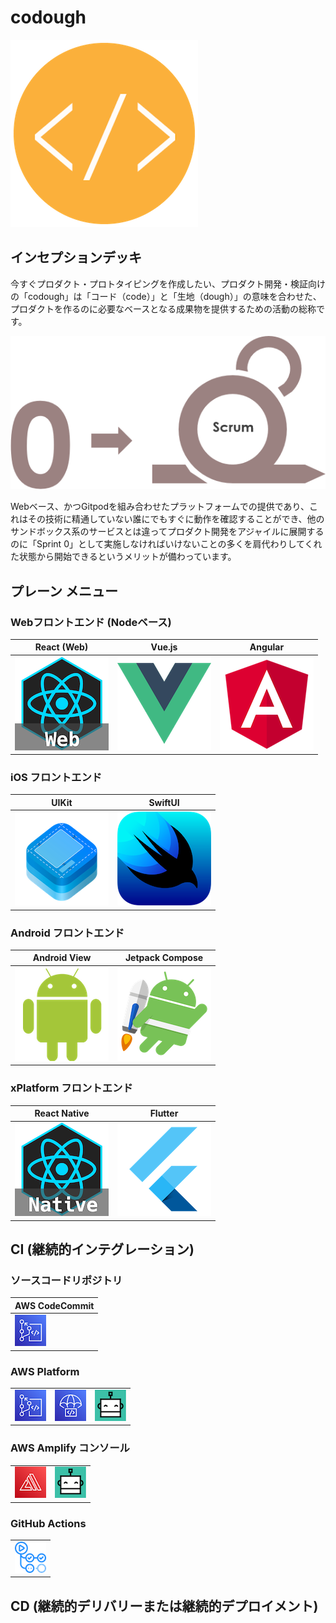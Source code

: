 # codough

![codough](./logo.png)

## インセプションデッキ

今すぐプロダクト・プロトタイピングを作成したい、プロダクト開発・検証向けの「codough」は「コード（code）」と「生地（dough）」の意味を合わせた、プロダクトを作るのに必要なベースとなる成果物を提供するための活動の総称です。

![](./contents/scrum/scrum-sprint0.png)

Webベース、かつGitpodを組み合わせたプラットフォームでの提供であり、これはその技術に精通していない誰にでもすぐに動作を確認することができ、他のサンドボックス系のサービスとは違ってプロダクト開発をアジャイルに展開するのに「Sprint 0」として実施しなければいけないことの多くを肩代わりしてくれた状態から開始できるというメリットが備わっています。

## プレーン メニュー

### Webフロントエンド (Nodeベース)

| React (Web) | Vue.js | Angular | 
| --- | --- | --- |
| [![react-web](./contents/menu/icon-react-web.png)](https://github.com/codough/codough-plate-react-web) | [![](./contents/menu/icon-vue.png)](https://github.com/codough/codough-plate-vue-web) | [![](./contents/menu/icon-angular.png)](https://github.com/codough/codough-plate-angular-web) |

### iOS フロントエンド

| UIKit | SwiftUI |
| --- | --- |
| ![iOS UIKit](./contents/menu/icon-ios-uikit.png) | ![iOS SwiftUI](./contents/menu/icon-ios-swiftui.png) |

### Android フロントエンド

| Android View | Jetpack Compose |
| --- | --- |
| ![Android View](./contents/menu/icon-android-view.png) | ![Android Jetpack Compose](./contents/menu/icon-android-jetpack.png) |

### xPlatform フロントエンド

| React Native | Flutter |
| --- | --- |
| ![React Native](./contents/menu/icon-react-native.png) | ![Flutter](./contents/menu/icon-flutter.png) |

## CI (継続的インテグレーション)

### ソースコードリポジトリ

| AWS CodeCommit |
| --- |
| ![AWS CodeCommit](./contents/cicd/icon-cicd-codecommit.png) |

### AWS Platform

| | | |
| --- | --- | --- |
| ![AWS CodeCommit](./contents/cicd/icon-cicd-codecommit.png) | ![AWS CodeDeploy](./contents/cicd/icon-cicd-codedeploy.png) | ![Bitrise](./contents/cicd/icon-cicd-bitrise.png) |

### AWS Amplify コンソール

| | |
| --- | --- |
| ![](./contents/cicd/icon-cicd-amplify.png) | ![](./contents/cicd/icon-cicd-bitrise.png) |

### GitHub Actions

| |
| --- |
| ![](./contents/cicd/icon-cicd-githubactions.png) |

## CD (継続的デリバリーまたは継続的デプロイメント)

